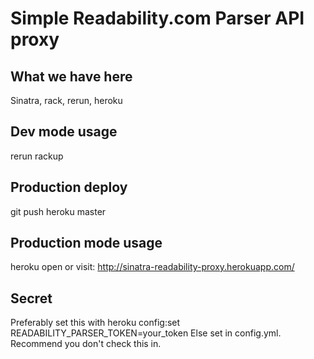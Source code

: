# Simple Readability.com Parser API proxy

## What we have here
Sinatra, rack, rerun, heroku

## Dev mode usage
rerun rackup

## Production deploy
git push heroku master

## Production mode usage
heroku open
or visit: http://sinatra-readability-proxy.herokuapp.com/

## Secret
Preferably set this with
  heroku config:set READABILITY_PARSER_TOKEN=your_token
Else set in config.yml. Recommend you don't check this in.

